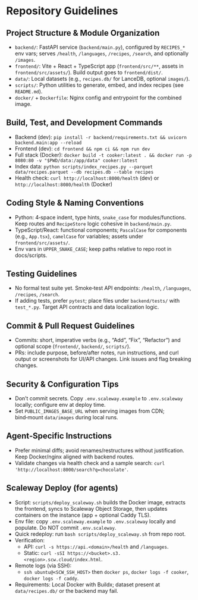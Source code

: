 # Repository Guidelines

## Project Structure & Module Organization
- `backend/`: FastAPI service (`backend/main.py`), configured by `RECIPES_*` env vars; serves `/health`, `/languages`, `/recipes`, `/search`, and optionally `/images`.
- `frontend/`: Vite + React + TypeScript app (`frontend/src/**`, assets in `frontend/src/assets/`). Build output goes to `frontend/dist/`.
- `data/`: Local datasets (e.g., `recipes.db/` for LanceDB, optional `images/`).
- `scripts/`: Python utilities to generate, embed, and index recipes (see `README.md`).
- `docker/` + `Dockerfile`: Nginx config and entrypoint for the combined image.

## Build, Test, and Development Commands
- Backend (dev): `pip install -r backend/requirements.txt && uvicorn backend.main:app --reload`
- Frontend (dev): `cd frontend && npm ci && npm run dev`
- Full stack (Docker): `docker build -t cooker:latest . && docker run -p 8080:80 -v "$PWD/data:/app/data" cooker:latest`
- Index data: `python scripts/index_recipes.py --parquet data/recipes.parquet --db recipes.db --table recipes`
- Health check: `curl http://localhost:8000/health` (dev) or `http://localhost:8080/health` (Docker)

## Coding Style & Naming Conventions
- Python: 4‑space indent, type hints, `snake_case` for modules/functions. Keep routes and `RecipeStore` logic cohesive in `backend/main.py`.
- TypeScript/React: functional components; `PascalCase` for components (e.g., `App.tsx`), `camelCase` for variables; assets under `frontend/src/assets/`.
- Env vars in `UPPER_SNAKE_CASE`; keep paths relative to repo root in docs/scripts.

## Testing Guidelines
- No formal test suite yet. Smoke‑test API endpoints: `/health`, `/languages`, `/recipes`, `/search`.
- If adding tests, prefer `pytest`; place files under `backend/tests/` with `test_*.py`. Target API contracts and data localization logic.

## Commit & Pull Request Guidelines
- Commits: short, imperative verbs (e.g., “Add”, “Fix”, “Refactor”) and optional scope (`frontend/`, `backend/`, `scripts/`).
- PRs: include purpose, before/after notes, run instructions, and curl output or screenshots for UI/API changes. Link issues and flag breaking changes.

## Security & Configuration Tips
- Don’t commit secrets. Copy `.env.scaleway.example` to `.env.scaleway` locally; configure env at deploy time.
- Set `PUBLIC_IMAGES_BASE_URL` when serving images from CDN; bind‑mount `data/images` during local runs.

## Agent‑Specific Instructions
- Prefer minimal diffs; avoid renames/restructures without justification. Keep Docker/nginx aligned with backend routes.
- Validate changes via health check and a sample search: `curl 'http://localhost:8000/search?q=chocolate'`.

## Scaleway Deploy (for agents)
- Script: `scripts/deploy_scaleway.sh` builds the Docker image, extracts the frontend, syncs to Scaleway Object Storage, then updates containers on the instance (app + optional Caddy TLS).
- Env file: copy `.env.scaleway.example` to `.env.scaleway` locally and populate. Do NOT commit `.env.scaleway`.
- Quick redeploy: run `bash scripts/deploy_scaleway.sh` from repo root.
- Verification:
  - API: `curl -s https://api.<domain>/health` and `/languages`.
  - Static: `curl -sSI https://<bucket>.s3.<region>.scw.cloud/index.html`.
- Remote logs (via SSH):
  - `ssh ubuntu@<SCW_SSH_HOST>` then `docker ps`, `docker logs -f cooker`, `docker logs -f caddy`.
- Requirements: Local Docker with Buildx; dataset present at `data/recipes.db/` or the backend may fail.
